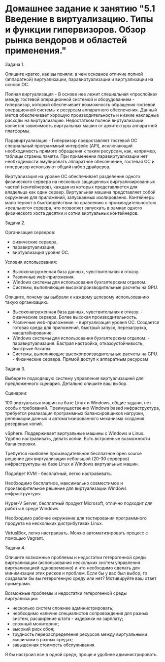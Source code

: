 # Домашнее задание к занятию "5.1 Введение в виртуализацию. Типы и функции гипервизоров. Обзор рынка вендоров и областей применения."  

Задача 1.

Опишите кратко, как вы поняли: в чем основное отличие полной (аппаратной) виртуализации, паравиртуализации и виртуализации на основе ОС.

Полная виртуализация - В основе нее лежит специальная «прослойка» между гостевой операционной системой и оборудованием - гипервизор, который обеспечивает возможность обращения гостевой операционной системы к ресурсам аппаратного обеспечения. Данный метод обеспечивает хорошую производительность и низкие накладные расходы на виртуализацию. Недостатком полной виртуализации является зависимость  виртуальных машин от архитектуры аппаратной платформы.  

Паравиртуализвция - Гипервизор предоставляет гостевой ОС специальный программный интерфейс (API), исключающий необходимость прямого обращения  к таким ресурсам, как, например, таблицы страниц памяти. При применении паравиртуализации нет необходимости эмулировать аппаратное обеспечение, гостевая ОС и гипервизор используют общий набор драйверов.  

Виртуализация на уровне ОС обеспечивает разделение одного физического сервера на несколько защищенных виртуализированных частей (контейнеров), каждая из которых представляется для владельца как один сервер. Виртуальная машина представляет собой окружение для приложений, запускаемых изолированно. Контейнеры мало теряют в быстродействии  по сравнению с производительностью «реального» сервера, что позволяет запускать в рамках одного физического хоста десятки и сотни виртуальных контейнеров.  

Задача 2.

Организация серверов:  

- физические сервера,  
- паравиртуализация,  
- виртуализация уровня ОС.

Условия использования:  

- Высоконагруженная база данных, чувствительная к отказу.  
- Различные web-приложения.  
- Windows системы для использования бухгалтерским отделом.  
- Системы, выполняющие высокопроизводительные расчеты на GPU.  

Опишите, почему вы выбрали к каждому целевому использованию такую организацию.  

- Высоконагруженная база данных, чувствительная к отказу. - физические сервера. Более высокая производительность.  
- Различные web-приложения. - виртуализация уровня ОС. Создается готовая среда для приложений, быстрый запуск, перезагрузка, масштабирование.  
- Windows системы для использования бухгалтерским отделом. - паравиртуализация. Бастрая настройка, отказоустойчивость, быстрыке бэкапы.  
- Системы, выполняющие высокопроизводительные расчеты на GPU. -  Физические сервера. Прямой доступ к аппаратным ресурсам

Задача 3.

Выберите подходящую систему управления виртуализацией для предложенного сценария. Детально опишите ваш выбор.  

Сценарии:  

100 виртуальных машин на базе Linux и Windows, общие задачи, нет особых требований. Преимущественно Windows based инфраструктура, требуется реализация программных балансировщиков нагрузки, репликации данных и автоматизированного механизма создания резервных копий.  

vSphere. Поддерживает виртуальные машины с Windows и Linux. Удобно настравивать, делать копии, Есть встроенные возможности балансировки.  

Требуется наиболее производительное бесплатное open source решение для виртуализации небольшой (20-30 серверов) инфраструктуры на базе Linux и Windows виртуальных машин.  

Подойдет KVM - бесплатный, легко настравивать.  

Необходимо бесплатное, максимально совместимое и производительное решение для виртуализации Windows инфраструктуры.  

Hyper-V Server, бесплатный продукт Microsoft, отлично подходит для работы в среде Windows.  

Необходимо рабочее окружение для тестирования программного продукта на нескольких дистрибутивах Linux.  

VirtuslBox, легко настраивать. Можно автоматизировать процесс с помощью Vagrant.  

Задача 4.

Опишите возможные проблемы и недостатки гетерогенной среды виртуализации (использования нескольких систем управления виртуализацией одновременно) и что необходимо сделать для минимизации этих рисков и проблем. Если бы у вас был выбор, то создавали бы вы гетерогенную среду или нет? Мотивируйте ваш ответ примерами.  

Возможные проблемы и недостатки гетерогенной среды виртуализации:

- несколько систем сложнее администрировать;
- необходимо наличие специалистов сопровождения для разных систем, расширение штата - издержки на зарплату;  
- сложный мониторинг;  
- высокий риск сбоя;  
- трудность перераспределения ресурсов между виртуальными машинами в разных средах;  
- завышенная стоимость обслуживания.  

Я бы настроил все в одной среде, проще и удобнее администрировать.
